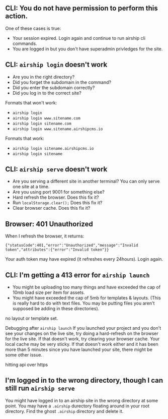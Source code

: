 ## CLI: You do not have permission to perform this action.
One of these cases is true:
- Your session expired. Login again and continue to run airship cli commands.
- You are logged in but you don't have superadmin privledges for the site.

## CLI: `airship login` doesn't work
- Are you in the right directory?
- Did you forget the subdomain in the command?  
- Did you enter the subdomain correctly?
- Did you log in to the correct site?

Formats that won't work:
- `airship login`  
- `airship login www.sitename.com`  
- `airship login sitename.com`  
- `airship login www.sitename.airshipcms.io`  

Formats that work:
- `airship login sitename.airshipcms.io`  
- `airship login sitename` 

## CLI: `airship serve` doesn't work
- Are you serving a different site in another terminal? You can only serve one site at a time.
- Are you using port 9001 for something else?  
- Hard refresh the browser. Does this fix it?  
- Run `localStorage.clear();` Does this fix it?  
- Clear browser cache. Does this fix it?  

## Browser: 401 Unauthorized
When I refresh the browser, it returns:
```
{"statusCode":401,"error":"Unauthorized","message":"Invalid token","attributes":{"error":"Invalid token"}}
```
Your auth token may have expired (it refreshes every 24hours). Login again.

## CLI: I'm getting a 413 error for `airship launch`  
- You might be uploading too many things and have exceeded the cap of 10mb load size per item for assets.
- You might have exceeded the cap of 5mb for templates & layouts. (This is really hard to do with text files. You may be putting files you aren't supposed be adding in these directories). 

no layout or template set.

Debugging after `airship launch`
If you launched your project and you don't see your changes on the live site, try doing a hard-refresh on the browser for the live site. If that doesn't work, try clearing your browser cache. Your local cache may be very sticky. If that doesn't work either and it has been more than 5 minutes since you have launched your site, there might be some other issue.

hitting api over https

## I'm logged in to the wrong directory, though I can still run `airship serve`
You might have logged in to an airship site in the wrong directory at some point. You may have a `.airship` durectory floating around in your root directory. Find the ghost `.airship` directory and delete it.
